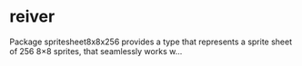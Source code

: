 # reiver
Package spritesheet8x8x256 provides a type that represents a sprite sheet of 256 8×8 sprites, that seamlessly works w…
